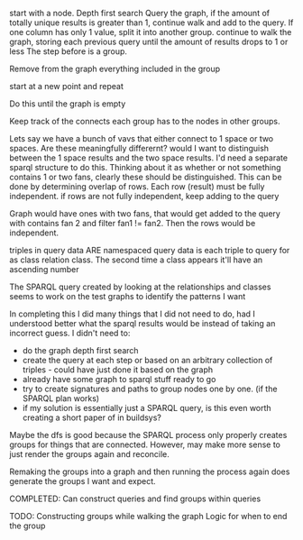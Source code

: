 
start with a node. 
Depth first search
Query the graph, if the amount of totally unique results is greater than 1, continue
walk and add to the query. If one column has only 1 value, split it into another group. 
continue to walk the graph, storing each previous query until the amount of results drops to 1 or less 
The step before is a group. 

Remove from the graph everything included in the group

start at a new point and repeat

Do this until the graph is empty

Keep track of the connects each group has to the nodes in other groups. 

Lets say we have a bunch of vavs that either connect to 1 space or two spaces. Are these meaningfully differernt? 
would I want to distinguish between the 1 space results and the two space results. I'd need a separate sparql structure to do this.
Thinking about it as whether or not something contains 1 or two fans, clearly these should be distinguished. 
This can be done by determining overlap of rows. Each row (result) must be fully independent. if rows are not fully independent, keep adding to the query

Graph would have ones with two fans, that would get added to the query with contains fan 2 and filter fan1 != fan2. Then the rows would be independent. 
    
triples in query data ARE namespaced
query data is each triple to query for as class relation class. The second time a class appears it'll have an ascending number


The SPARQL query created by looking at the relationships and classes seems to work on the test graphs to identify the patterns I want 

In completing this I did many things that I did not need to do, had I understood better what the sparql results would be instead of taking an incorrect guess. I didn't need to:
 - do the graph depth first search
 - create the query at each step or based on an arbitrary collection of triples - could have just done it based on the graph 
 - already have some graph to sparql stuff ready to go 
 - try to create signatures and paths to group nodes one by one. (if the SPARQL plan works)
 - if my solution is essentially just a SPARQL query, is this even worth creating a short paper of in buildsys? 

Maybe the dfs is good because the SPARQL process only properly creates groups for things that are connected.
However, may make more sense to just render the groups again and reconcile. 

Remaking the groups into a graph and then running the process again does generate the groups I want and expect. 


COMPLETED:
Can construct queries and find groups within queries 

TODO: 
Constructing groups while walking the graph
Logic for when to end the group 

